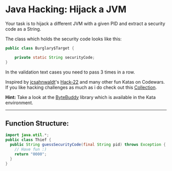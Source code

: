# Java Hacking: Hijack a JVM

Your task is to hijack a different JVM with a given PID and extract a security code as a String.

The class which holds the security code looks like this:

```java
public class Burglary$Target {

    private static String securityCode;
}
```

In the validation text cases you need to pass 3 times in a row.

Inspired by [jcsahnwaldt](https://www.codewars.com/users/jcsahnwaldt)'s [Hack-22](https://www.codewars.com/kata/5510caecaacf801f820002ac) and many other fun Katas on Codewars. If you like hacking challenges as much as i do check out this [Collection](https://www.codewars.com/collections/hacking).

**Hint:** Take a look at the [ByteBuddy](https://bytebuddy.net/#/) library which is available in the Kata environment.

---

## Function Structure:

```java
import java.util.*;
public class Thief {
  public String guessSecurityCode(final String pid) throws Exception {
    // Have fun :)
    return "0000";
  }
}
